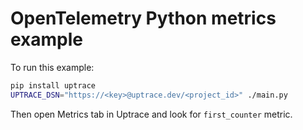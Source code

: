 # OpenTelemetry Python metrics example

To run this example:

```bash
pip install uptrace
UPTRACE_DSN="https://<key>@uptrace.dev/<project_id>" ./main.py
```

Then open Metrics tab in Uptrace and look for `first_counter` metric.
